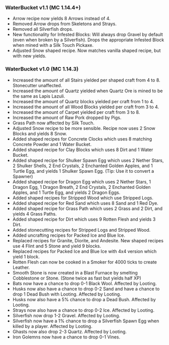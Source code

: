 ### WaterBucket v1.1 (MC 1.14.4+)

* Arrow recipe now yields 8 Arrows instead of 4.
* Removed Arrow drops from Skeletons and Strays.
* Removed all Silverfish drops.
* New functionality for Infested Blocks: Will always drop Gravel by default (even when broken by a Silverfish). Drops the appropriate Infested Block when mined with a Silk Touch Pickaxe.
* Adjusted Snow shaped recipe. Now matches vanilla shaped recipe, but with new yields.

### WaterBucket v1.0 (MC 1.14.3)

* Increased the amount of all Stairs yielded per shaped craft from 4 to 8. Stonecutter unaffected.
* Increased the amount of Quartz yielded when Quartz Ore is mined to be the same as Lapis Lazuli.
* Increased the amount of Quartz blocks yielded per craft from 1 to 4.
* Increased the amount of all Wood Blocks yielded per craft from 3 to 4.
* Increased the amount of Carpet yielded per craft from 3 to 8.
* Increased the amount of Raw Pork dropped by Pigs.
* Grass Path now affected by Silk Touch.
* Adjusted Snow recipe to be more sensible. Recipe now uses 2 Snow Blocks and yields 8 Snow.
* Added shaped recipes for Concrete Clocks which uses 8 matching Concrete Powder and 1 Water Bucket.
* Added shaped recipe for Clay Blocks which uses 8 Dirt and 1 Water Bucket.
* Added shaped recipe for Shulker Spawn Egg which uses 2 Nether Stars, 2 Shulker Shells, 2 End Crystals, 2 Enchanted Golden Apples, and 1 Turtle Egg, and yields 1 Shulker Spawn Egg. (Tip: Use it to convert a Spawner)
* Added shaped recipe for Dragon Egg which uses 2 Nether Stars, 1 Dragon Egg, 1 Dragon Breath, 2 End Crystals, 2 Enchanted Golden Apples, and 1 Turtle Egg, and yields 2 Dragon Eggs.
* Added shaped recipes for Stripped Wood which use Stripped Logs.
* Added shaped recipe for Red Sand which uses 8 Sand and 1 Red Dye.
* Added shaped recipe for Grass Path which uses 2 Grass and 2 Dirt, and yields 4 Grass Paths.
* Added shaped recipe for Dirt which uses 9 Rotten Flesh and yields 3 Dirt.
* Added stonecutting recipes for Stripped Logs and Stripped Wood.
* Added uncrafting recipes for Packed Ice and Blue Ice.
* Replaced recipes for Granite, Diorite, and Andesite. New shaped recipes use 4 Flint and 5 Stone and yield 9 blocks.
* Replaced recipes for Packed Ice and Blue Ice with 4x4 version which yield 1 block.
* Rotten Flesh can now be cooked in a Smoker for 4000 ticks to create Leather.
* Smooth Stone is now created in a Blast Furnace by smelting Cobblestone or Stone. (Stone twice as fast but yields half XP)
* Bats now have a chance to drop 0-1 Black Wool. Affected by Looting.
* Husks now also have a chance to drop 0-2 Sand and have a chance to drop 1 Dead Bush with Looting. Affected by Looting.
* Husks now also have a 5% chance to drop a Dead Bush. Affected by Looting.
* Strays now also have a chance to drop 0-2 Ice. Affected by Looting.
* Silverfish now drop 1-2 Gravel. Affected by Looting.
* Silverfish now have a 1% chance to drop a Silverfish Spawn Egg when killed by a player. Affected by Looting.
* Ghasts now also drop 2-3 Quartz. Affected by Looting.
* Iron Golemns now have a chance to drop 0-1 Vines.

